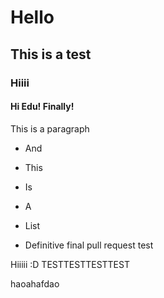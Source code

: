 # Hello

## This is a test

### Hiiii

#### Hi Edu! Finally!

This is a paragraph

- And

- This

- Is

- A

- List

- Definitive final pull request test

Hiiiii :D TESTTESTTESTTEST

haoahafdao